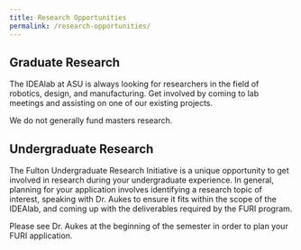 ```yaml
---
title: Research Opportunities
permalink: /research-opportunities/
---
```

## Graduate Research

The IDEAlab at ASU is always looking for researchers in the field of robotics, design, and manufacturing.  Get involved by coming to lab meetings and assisting on one of our existing projects.

We do not generally fund masters research.

## Undergraduate Research

The Fulton Undergraduate Research Initiative is a unique opportunity to get involved in research during your undergraduate experience.  In general, planning for your application involves identifying a research topic of interest, speaking with Dr. Aukes to ensure it fits within the scope of the IDEAlab, and coming up with the deliverables required by the FURI program.

Please see Dr. Aukes at the beginning of the semester in order to plan your FURI application.  
